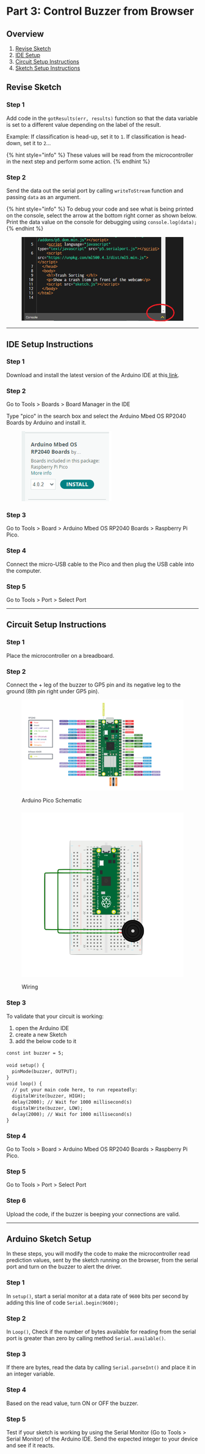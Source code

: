 # Part 3: Control Buzzer from Browser

## Overview

1. [Revise Sketch](part-3-control-buzzer-from-browser.md#revise-sketch)&#x20;
2. [IDE Setup](part-3-control-buzzer-from-browser.md#ide-setup-instructions)&#x20;
3. [Circuit Setup Instructions](part-3-control-buzzer-from-browser.md#circuit-setup-instructions) &#x20;
4. [Sketch Setup Instructions](part-3-control-buzzer-from-browser.md#sketch-setup-instructions)&#x20;

## Revise Sketch&#x20;

### Step 1

Add code in the `gotResults(err, results)` function so that the data variable is set to a different value depending on the label of the result.&#x20;

Example: If classification is head-up, set it to `1`. If classification is head-down, set it to `2`… &#x20;

{% hint style="info" %}
These values will be read from the microcontroller in the next step and perform some action.
{% endhint %}

### Step 2

Send the data out the serial port by calling `writeToStream` function and passing `data` as an argument. &#x20;

{% hint style="info" %}
To debug your code and see what is being printed on the console, select the arrow at the bottom right corner as shown below. Print the data value on the console for debugging using `console.log(data);`&#x20;
{% endhint %}

<figure><img src="../.gitbook/assets/Step 3 - pic 1.png" alt=""><figcaption></figcaption></figure>

***

## IDE Setup Instructions&#x20;

### Step 1

Download and install the latest version of the Arduino IDE at this[ ](https://support.arduino.cc/hc/en-us/articles/360019833020-Download-and-install-Arduino-IDE)[link](https://support.arduino.cc/hc/en-us/articles/360019833020-Download-and-install-Arduino-IDE). &#x20;

### Step 2

Go to Tools > Boards > Board Manager in the IDE &#x20;

Type "pico" in the search box and select the Arduino Mbed OS RP2040 Boards by Arduino and install it. &#x20;

<figure><img src="../.gitbook/assets/Step 3 - IDE Setup.png" alt=""><figcaption></figcaption></figure>

### Step 3

Go to Tools > Board > Arduino Mbed OS RP2040 Boards > Raspberry Pi Pico. &#x20;

### Step 4

Connect the micro-USB cable to the Pico and then plug the USB cable into the computer. &#x20;

### Step 5

Go to Tools > Port > Select Port &#x20;

***

## Circuit Setup Instructions&#x20;

### Step 1

Place the microcontroller on a breadboard. &#x20;

### Step 2

Connect the + leg of the buzzer to GP5 pin and its negative leg to the ground (8th pin right under GP5 pin). &#x20;

<figure><img src="../.gitbook/assets/pinout.png" alt=""><figcaption><p>Arduino Pico Schematic</p></figcaption></figure>

###

<figure><img src="../.gitbook/assets/picoDiagram.png" alt="" width="526"><figcaption><p>Wiring</p></figcaption></figure>

### Step 3

To validate that your circuit is working:&#x20;

1. open the Arduino IDE&#x20;
2. create a new Sketch&#x20;
3. add the below code to it&#x20;

```
const int buzzer = 5;
 
void setup() {  
  pinMode(buzzer, OUTPUT);  
}  
void loop() {  
  // put your main code here, to run repeatedly:  
  digitalWrite(buzzer, HIGH);  
  delay(2000); // Wait for 1000 millisecond(s)  
  digitalWrite(buzzer, LOW);  
  delay(2000); // Wait for 1000 millisecond(s)  
}  
```

### Step 4

Go to Tools > Board > Arduino Mbed OS RP2040 Boards > Raspberry Pi Pico. &#x20;

### Step 5

Go to Tools > Port > Select Port &#x20;

### Step 6

Upload the code, if the buzzer is beeping your connections are valid. &#x20;



***

## Arduino Sketch Setup&#x20;

In these steps, you will modify the code to make the microcontroller read prediction values, sent by the sketch running on the browser, from the serial port and turn on the buzzer to alert the driver. &#x20;

### Step 1

In `setup()`, start a serial monitor at a data rate of `9600` bits per second by adding this line of code `Serial.begin(9600);` &#x20;

### Step 2

In `Loop()`, Check if the number of bytes available for reading from the serial port is greater than zero by calling method `Serial.available()`. &#x20;

### Step 3

If there are bytes, read the data by calling `Serial.parseInt()` and place it in an integer variable. &#x20;

### Step 4

Based on the read value, turn ON or OFF the buzzer. &#x20;

### Step 5

Test if your sketch is working by using the Serial Monitor (Go to Tools > Serial Monitor) of the Arduino IDE. Send the expected integer to your device and see if it reacts.&#x20;



